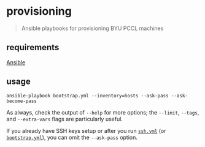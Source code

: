 # provisioning

> Ansible playbooks for provisioning BYU PCCL machines

## requirements

[Ansible](http://docs.ansible.com/ansible/latest/intro_installation.html)

## usage

```
ansible-playbook bootstrap.yml --inventory=hosts --ask-pass --ask-become-pass
```

As always, check the output of `--help` for more options; the
`--limit`, `--tags`, and `--extra-vars` flags are particularly useful.

If you already have SSH keys setup or after you run [`ssh.yml`](./ssh.yml) (or [`bootstrap.yml`](./bootstrap.yml)), you can omit the `--ask-pass` option.
